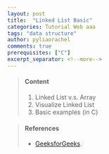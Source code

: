 ```yaml
---
layout: post
title:  "Linked List Basic"
categories: Tutorial Web aaa
tags: "data structure"
author: pyliaorachel
comments: true
prerequisites: ["C"]
excerpt_separator: <!--more-->
---
```


>#### Content
>1. Linked List v.s. Array
>2. Visualize Linked List
>3. Basic examples (in C)

<!--more-->

>#### References 
>* [GeeksforGeeks][GeeksforGeeks].

[GeeksforGeeks]: "http://www.geeksforgeeks.org/linked-list-vs-array/"